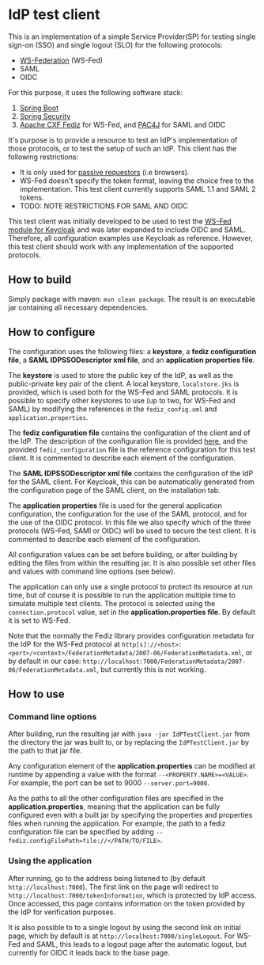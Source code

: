 # IdP test client

This is an implementation of a simple Service Provider(SP) for testing single sign-on (SSO) and single logout (SLO) for
the following protocols:

* [WS-Federation](http://docs.oasis-open.org/wsfed/federation/v1.2/os/ws-federation-1.2-spec-os.html) (WS-Fed)
* SAML
* OIDC

For this purpose, it uses the following software stack:

1. [Spring Boot](https://projects.spring.io/spring-boot/)
1. [Spring Security](https://projects.spring.io/spring-security/)
1. [Apache CXF Fediz](http://cxf.apache.org/fediz.html) for WS-Fed, and [PAC4J](http://www.pac4j.org/) for SAML and OIDC

It's purpose is to provide a resource to test an IdP's implementation of those protocols, or to test the setup of
such an IdP. This client has the following restrictions:

* It is only used for 
[passive requestors](http://docs.oasis-open.org/wsfed/federation/v1.2/os/ws-federation-1.2-spec-os.html#_Toc223175002) 
(i.e browsers).
* WS-Fed doesn't specify the token format, leaving the choice free to the implementation. This test client currently
 supports SAML 1.1 and SAML 2 tokens.
* TODO: NOTE RESTRICTIONS FOR SAML AND OIDC

This test client was initially developed to be used to test the 
[WS-Fed module for Keycloak](https://github.com/cloudtrust/keycloak-wsfed) and was later expanded to include OIDC and 
SAML. Therefore, all configuration examples use Keycloak as reference. However, this test client should work with any 
implementation of the supported protocols.

## How to build

Simply package with maven: `mvn clean package`. The result is an executable jar containing all necessary dependencies.

## How to configure

The configuration uses the following files: a **keystore**, a **fediz configuration file**, a **SAML IDPSSODescriptor 
xml file**, and an **application properties file**.

The **keystore** is used to store the public key of the IdP, as well as the public-private key pair of the client.
A local keystore, `localstore.jks` is provided, which is used both for the WS-Fed and SAML protocols. It is possible to 
specify other keystores to use (up to two, for WS-Fed and SAML) by modifying the references in the `fediz_config.xml`
and `application.properties`.

The **fediz configuration file** contains the configuration of the client and of the IdP. The description of the
configuration file is provided [here](http://cxf.apache.org/fediz-configuration.html), and the provided 
`fediz_configuration` file is the reference configuration for this test client. It is commented to describe each element
of the configuration.

The **SAML IDPSSODescriptor xml file** contains the configuration of the IdP for the SAML client. For Keycloak, this can
be automatically generated from the configuration page of the SAML client, on the installation tab.

The **application properties** file is used for the general application configuration, the configuration for the use
of the SAML protocol, and for the use of the OIDC protocol. In this file we also specify which of the three protocols
(WS-Fed, SAMl or OIDC) will be used to secure the test client. It is commented to describe each element of the 
configuration.

All configuration values can be set before building, or after building by editing the files from within the resulting 
jar. It is also possible set other files and values with command line options (see below). 

The application can only use a single protocol to protect its resource at run time, but of course it is possible to run
the application multiple time to simulate multiple test clients. The protocol is selected using the 
`connection.protocol` value, set in the **application.properties file**. By default it is set to WS-Fed.

Note that the normally the Fediz library provides configuration metadata for the IdP for the WS-Fed protocol at 
`http[s]://<host>:<port>/<context>/FederationMetadata/2007-06/FederationMetadata.xml`, or by default in our case: 
`http://localhost:7000/FederationMetadata/2007-06/FederationMetadata.xml`, but currently this is not working.

## How to use

### Command line options

After building, run the resulting jar with `java -jar IdPTestClient.jar` from the directory the jar was built to, or by replacing the `IdPTestClient.jar` by the path to that jar file. 

Any configuration element of the **application.properties** can be modified at runtime by appending a value with the 
format `--<PROPERTY.NAME>=<VALUE>`. For example, the port can be set to 9000 `--server.port=9000`.

As the paths to all the other configuration files are specified in the **application.properties**, meaning that the 
application can be fully configured even with a built jar by specifying the properties and properties files when running
the application. For example, the path to a fediz configuration file can be specified by adding 
`--fediz.configFilePath=file://</PATH/TO/FILE>`.

### Using the application

After running, go to the address being listened to (by default `http://localhost:7000`). The first link on the page will 
redirect to `http://localhost:7000/tokenInformation`, which is protected by IdP access. Once accessed, this page 
contains information on the token provided by the IdP for verification purposes.

It is also possible to to a single logout by using the second link on initial page, which by default is at 
`http://localhost:7000/singleLogout`. For WS-Fed and SAML, this leads to a logout page after the automatic logout, but 
currently for OIDC it leads back to the base page.
